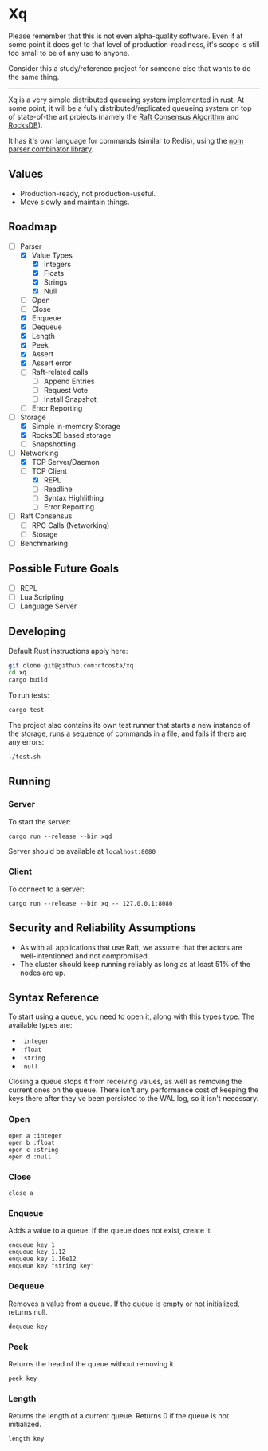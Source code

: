 # Xq

Please remember that this is not even alpha-quality software. Even if at some
point it does get to that level of production-readiness, it's scope is still
too small to be of any use to anyone.

Consider this a study/reference project for someone else that wants to do the
same thing.

---

Xq is a very simple distributed queueing system implemented in rust. At some
point, it will be a fully distributed/replicated queueing system on top of
state-of-the art projects (namely the [Raft Consensus
Algorithm](https://raft.github.io/) and [RocksDB](https://rocksdb.org/)).

It has it's own language for commands (similar to Redis), using the [nom parser
combinator library](https://github.com/Geal/nom).

## Values

- Production-ready, not production-useful.
- Move slowly and maintain things.

## Roadmap

- [ ] Parser
  - [x] Value Types
    - [x] Integers
    - [x] Floats
    - [x] Strings
    - [x] Null
  - [ ] Open
  - [ ] Close
  - [x] Enqueue
  - [x] Dequeue
  - [x] Length
  - [x] Peek
  - [x] Assert
  - [x] Assert error
  - [ ] Raft-related calls
    - [ ] Append Entries
    - [ ] Request Vote
    - [ ] Install Snapshot
  - [ ] Error Reporting
- [ ] Storage
  - [x] Simple in-memory Storage
  - [x] RocksDB based storage
  - [ ] Snapshotting
- [ ] Networking
  - [x] TCP Server/Daemon
  - [ ] TCP Client
    - [x] REPL
    - [ ] Readline
    - [ ] Syntax Highlithing
    - [ ] Error Reporting
- [ ] Raft Consensus
  - [ ] RPC Calls (Networking)
  - [ ] Storage
- [ ] Benchmarking

## Possible Future Goals

- [ ] REPL
- [ ] Lua Scripting
- [ ] Language Server

## Developing

Default Rust instructions apply here:

```sh
git clone git@github.com:cfcosta/xq
cd xq
cargo build
```

To run tests:

```sh
cargo test
```

The project also contains its own test runner that starts a new instance of the
storage, runs a sequence of commands in a file, and fails if there are any errors:

```sh
./test.sh
```

## Running

### Server 

To start the server:

```
cargo run --release --bin xqd
```

Server should be available at `localhost:8080`

### Client 

To connect to a server:

```
cargo run --release --bin xq -- 127.0.0.1:8080
```

## Security and Reliability Assumptions

- As with all applications that use Raft, we assume that the actors are
  well-intentioned and not compromised.
- The cluster should keep running reliably as long as at least 51% of the nodes
  are up.

## Syntax Reference

To start using a queue, you need to open it, along with this types type. The
available types are:

- `:integer`
- `:float`
- `:string`
- `:null`

Closing a queue stops it from receiving values, as well as removing the current
ones on the queue. There isn't any performance cost of keeping the keys there
after they've been persisted to the WAL log, so it isn't necessary.

### Open

```
open a :integer
open b :float
open c :string
open d :null
```

### Close

```
close a
```

### Enqueue

Adds a value to a queue. If the queue does not exist, create it.

```
enqueue key 1
enqueue key 1.12
enqueue key 1.16e12
enqueue key "string key"
```

### Dequeue

Removes a value from a queue. If the queue is empty or not initialized, returns null.

```
dequeue key
```

### Peek

Returns the head of the queue without removing it

```
peek key
```

### Length

Returns the length of a current queue. Returns 0 if the queue is not initialized.

```
length key
```
